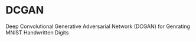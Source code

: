 # DCGAN
Deep Convolutional Generative Adversarial Network (DCGAN) for Genrating MNIST Handwritten Digits
